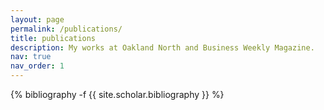 ```yaml
---
layout: page
permalink: /publications/
title: publications
description: My works at Oakland North and Business Weekly Magazine.
nav: true
nav_order: 1
---
```

<!-- _pages/publications.md -->
<div class="publications">

{% bibliography -f {{ site.scholar.bibliography }} %}

</div>
